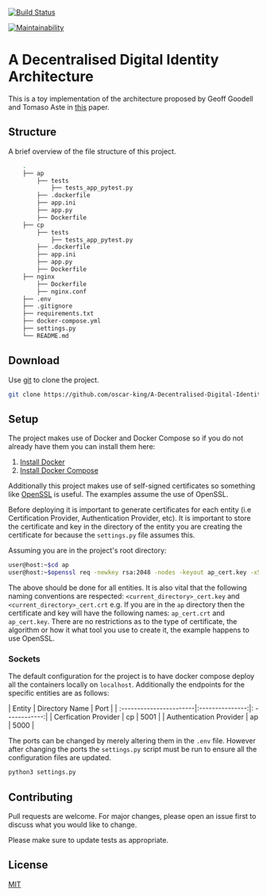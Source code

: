 [![Build Status](https://travis-ci.com/oscar-king/A-Decentralised-Digital-Identity-Architecture.svg?token=L8y7QxZfxoXmp3WcvyPR&branch=master)](https://travis-ci.com/oscar-king/A-Decentralised-Digital-Identity-Architecture)

[![Maintainability](https://api.codeclimate.com/v1/badges/253cb83f374b8a7dfd99/maintainability)](https://codeclimate.com/github/oscar-king/A-Decentralised-Digital-Identity-Architecture/maintainability)

# A Decentralised Digital Identity Architecture

This is a toy implementation of the architecture proposed by Geoff Goodell and Tomaso Aste in [this](https://arxiv.org/abs/1902.08769) paper.

## Structure
A brief overview of the file structure of this project.

```bash
    .
    ├── ap
        ├── tests
            ├── tests_app_pytest.py  
        ├── .dockerfile
        ├── app.ini
        ├── app.py
        ├── Dockerfile            
    ├── cp
        ├── tests
            ├── tests_app_pytest.py  
        ├── .dockerfile
        ├── app.ini
        ├── app.py
        ├── Dockerfile            
    ├── nginx
        ├── Dockerfile
        ├── nginx.conf         
    ├── .env                
    ├── .gitignore    
    ├── requirements.txt      
    ├── docker-compose.yml
    ├── settings.py
    └── README.md
```

## Download

Use [git](https://git-scm.com/book/en/v2/Getting-Started-Installing-Git) to clone the project.

```bash
git clone https://github.com/oscar-king/A-Decentralised-Digital-Identity-Architecture.git
```

## Setup
The project makes use of Docker and Docker Compose so if you do not already have them you can install them here:
1. [Install Docker](https://docs.docker.com/v17.09/engine/installation/)
2. [Install Docker Compose](https://docs.docker.com/v17.09/compose/install/#install-compose)

Additionally this project makes use of self-signed certificates so something like [OpenSSL](https://www.openssl.org/) is useful. The examples assume the use of OpenSSL.

Before deploying it is important to generate certificates for each entity (i.e Certification Provider, Authentication Provider, etc). It is important to store the certificate and key in the directory of the entity you are creating the certificate for because the `settings.py` file assumes this.

Assuming you are in the project's root directory:
```bash
user@host:~$cd ap
user@host:~$openssl req -newkey rsa:2048 -nodes -keyout ap_cert.key -x509 -days 365 -out ap_cert.crt
``` 
The above should be done for all entities. It is also vital that the following naming conventions are respected: `<current_directory>_cert.key` and `<current_directory>_cert.crt` e.g. If you are in the `ap` directory then the certificate and key will have the following names: `ap_cert.crt` and `ap_cert.key`. There are no restrictions as to the type of certificate, the algorithm or how it what tool you use to create it, the example happens to use OpenSSL. 

### Sockets
The default configuration for the project is to have docker compose deploy all the containers locally on `localhost`. Additionally the endpoints for the specific entities are as follows:

|           Entity        | Directory Name  |      Port     |
| :-----------------------|:---------------:|: ------------:|
| Cerfication Provider    |        cp       |     5001      |
| Authentication Provider |        ap       |     5000      |

The ports can be changed by merely altering them in the `.env` file. However after changing the ports the `settings.py` script must be run to ensure all the configuration files are updated.
```bash
python3 settings.py
```

## Contributing
Pull requests are welcome. For major changes, please open an issue first to discuss what you would like to change.

Please make sure to update tests as appropriate.

## License
[MIT](https://choosealicense.com/licenses/mit/)

